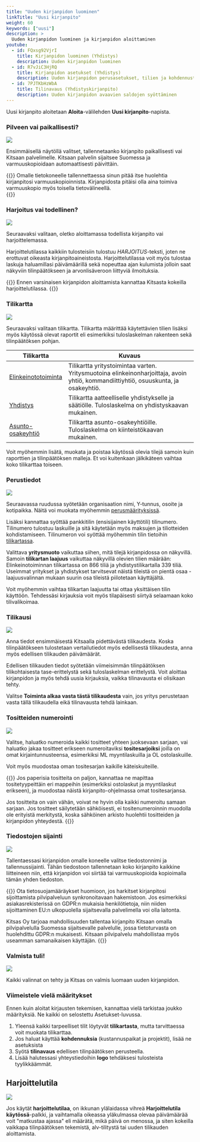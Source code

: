 ```yaml
---
title: "Uuden kirjanpidon luominen"
linkTitle: "Uusi kirjanpito"
weight: 60
keywords: ["uusi"]
description: >
  Uuden kirjanpidon luominen ja kirjanpidon aloittaminen
youtube:
  - id: FQxsg92VjrI
    title: Kirjanpidon luominen (Yhdistys)
    description: Uuden kirjanpidon luominen
  - id: R7vJiC3HjRQ
    title: Kirjanpidon asetukset (Yhdistys)
    description: Uuden kirjanpidon perusasetukset, tilien ja kohdennusten muokkaaminen
  - id: 7PJTKbHzWbA
    title: Tilinavaus (Yhdistyskirjanpito)
    description: Uuden kirjanpidon avaavien saldojen syöttäminen
---
```


Uusi kirjanpito aloitetaan **Aloita**-välilehden **Uusi kirjanpito**-napista.

### Pilveen vai paikallisesti?

![](/img/fi/aloitus/uusi/1omapilvi.png)

Ensimmäisellä näytöllä valitset, tallennetaanko kirjanpito paikallisesti vai Kitsaan palvelimelle. Kitsaan palvelin sijaitsee Suomessa ja varmuuskopioidaan automaattisesti päivittäin.

{{<alert title="Huolehdi paikallisen kirjanpidon varmuuskopioinnista" color="danger">}}
Omalle tietokoneelle tallennettaessa sinun pitää itse huolehtia kirjanpitosi varmuuskopioinnista. Kirjanpidosta pitäisi olla aina toimiva varmuuskopio myös toisella tietovälineellä.  
{{</alert>}}

### Harjoitus vai todellinen?

![](/img/fi/aloitus/uusi/2harjoitus.png)

Seuraavaksi valitaan, oletko aloittamassa todellista kirjanpito vai harjoittelemassa.

Harjoittelutilassa kaikkiin tulosteisiin tulostuu _HARJOITUS_-teksti, joten ne erottuvat oikeasta kirjanpitoaineistosta. Harjoittelutilassa voit myös tulostaa laskuja haluamillasi päivämäärillä sekä nopeuttaa ajan kulumista jolloin saat näkyviin tilinpäätökseen ja arvonlisäveroon liittyviä ilmoituksia.

{{<alert title="Kokeile ensin">}}
Ennen varsinaisen kirjanpidon aloittamista kannattaa Kitsasta kokeilla harjoittelutilassa.
{{</alert>}}

### Tilikartta

![](/img/fi/aloitus/uusi/3tilikartta.png)

Seuraavaksi valitaan tilikartta. Tilikartta määrittää käytettävien tilien lisäksi
myös käytössä olevat raportit eli esimerkiksi tuloslaskelman rakenteen sekä
tilinpäätöksen pohjan.

| Tilikartta         | Kuvaus                                                                                                                              |
| ------------------ | ----------------------------------------------------------------------------------------------------------------------------------- |
| [Elinkeinototoiminta](/files/Tililuettelo_yritys.pdf)  | Tilikartta yritystoimintaa varten. Yritysmuotoina elinkeinonharjoittaja, avoin yhtiö, kommandiittiyhtiö, osuuskunta, ja osakeyhtiö. |
| [Yhdistys](/files/Tililuettelo_yhdistys.pdf)           | Tilikartta aatteelliselle yhdistykselle ja säätiölle. Tuloslaskelma on yhdistyskaavan mukainen.                                     |
| [Asunto-osakeyhtiö](/files/Tililuettelo_asoy.pdf)  | Tilikartta asunto-osakeyhtiöille. Tuloslaskelma on kiinteistökaavan mukainen.                                                       |

Voit myöhemmin lisätä, muokata ja poistaa käytössä olevia tilejä samoin kuin
raporttien ja tilinpäätöksen malleja. Et voi kuitenkaan jälkikäteen vaihtaa koko tilikarttaa toiseen.

### Perustiedot

![](/img/fi/aloitus/uusi/4tiedot.png)

Seuraavassa ruudussa syötetään organisaation nimi, Y-tunnus, osoite ja kotipaikka. Näitä voi muokata
myöhemmin [perusmäärityksissä](/maaritykset/perusvalinnat/).

Lisäksi kannattaa syöttää pankkitilin (ensisijainen käyttötili) tilinumero. Tilinumero tulostuu laskuille ja
sitä käytetään myös maksujen ja tiliotteiden kohdistamiseen. Tilinumeron voi syöttää myöhemmin
tilin tietoihin [tilikartassa](/maaritykset/tilikartta).

Valittava **yritysmuoto** vaikuttaa siihen, mitä tilejä kirjanpidossa on näkyvillä. Samoin **tilikartan laajuus** vaikuttaa näkyvillä olevien tilien määrään: Elinkeinotoiminnan tilikartassa on 866 tiliä ja yhdistystilikartalla 339 tiliä. Useimmat yritykset ja yhdistykset tarvitsevat näistä tileistä on pientä osaa - laajuusvalinnan mukaan suurin osa tileistä piilotetaan käyttäjältä.

Voit myöhemmin vaihtaa tilikartan laajuutta tai ottaa yksittäisen tilin käyttöön. Tehdessäsi kirjauksia voit myös tilapäisesti siirtyä selaamaan koko tilivalikoimaa.

### Tilikausi

![](/img/fi/aloitus/uusi/5tilikausi.png)

Anna tiedot ensimmäisestä Kitsaalla pidettävästä tilikaudesta. Koska tilinpäätökseen tulostetaan vertailutiedot myös edellisestä tilikaudesta, anna myös edellisen tilikauden
päivämäärät.

Edellisen tilikauden tiedot syötetään viimeisimmän tilinpäätöksen tilikohtaisesta
tase-erittelystä sekä tuloslaskelman erittelystä. Voit aloittaa kirjanpidon ja myös tehdä
uusia kirjauksia, vaikka tilinavausta ei olisikaan tehty.

Valitse **Toiminta alkaa vasta tästä tilikaudesta** vain, jos yritys perustetaan vasta tällä tilikaudella eikä tilinavausta tehdä lainkaan.

### Tositteiden numerointi

![](/img/fi/aloitus/uusi/6numerointi.png)

Valitse, haluatko numeroida kaikki tositteet yhteen juoksevaan sarjaan, vai haluatko jakaa tositteet erikseen numeroitaviksi **tositesarjoiksi** joilla on omat kirjaintunnusteensa, esimerkiksi ML myyntilaskuilla ja OL ostolaskuille.

Voit myös muodostaa oman tositesarjan kaikille käteiskuiteille.

{{<alert title="Kannattaako käyttää tositesarjoja?">}}
Jos paperisia tositteita on paljon, kannattaa ne mapittaa tositetyypeittäin eri mappeihin (esimerkiksi ostolaskut ja myyntilaskut erikseen), ja muodostaa näistä kirjanpito-ohjelmassa omat tositesarjansa.

Jos tositteita on vain vähän, voivat ne hyvin olla kaikki numeroitu samaan sarjaan. Jos tositteet säilytetään sähköisesti, ei tositenumeroinnin muodolla ole erityistä merkitystä, koska sähköinen arkisto huolehtii tositteiden ja kirjanpidon yhteydestä.
{{</alert>}}

### Tiedostojen sijainti

![](/img/fi/aloitus/uusi/7sijainti.png)

Tallentaessasi kirjanpidon omalle koneelle valitse tiedostonnimi ja tallennussijainti. Tähän tiedostoon tallennetaan koko kirjanpito kaikkine liitteineen niin, että kirjanpidon voi siirtää tai varmuuskopioida kopioimalla tämän yhden tiedoston.

{{<alert title="Kirjanpito pilvipalvelussa" color="danger">}}
Ota tietosuojamääräykset huomioon, jos harkitset kirjanpitosi sijoittamista pilvipalveluun synkronoitavaan hakemistoon. Jos esimerkiksi asiakasrekisterissä on GDPR:n mukaisia henkilötietoja, niin niiden sijoittaminen EU:n ulkopuolella sijaitsevalla palvelimella voi olla laitonta.

Kitsas Oy tarjoaa mahdollisuuden tallentaa kirjanpito Kitsaan omalla pilvipalvelulla Suomessa sijaitsevalle palvelulle, jossa tietoturvasta on huolehdittu GDPR:n mukaisesti. Kitsaan pilvipalvelu mahdollistaa myös useamman samanaikaisen käyttäjän.
{{</alert>}}

### Valmista tuli!

![](/img/fi/aloitus/uusi/8valmis.png)

Kaikki valinnat on tehty ja Kitsas on valmis luomaan uuden kirjanpidon.

### Viimeistele vielä määritykset

Ennen kuin aloitat kirjausten tekemisen, kannattaa vielä tarkistaa joukko
määrityksiä. Ne kaikki on selostettu Asetukset-luvussa.

1. Yleensä kaikki tarpeelliset tilit löytyvät **tilikartasta**, mutta tarvittaessa voit muokata tilikarttaa.
2. Jos haluat käyttää **kohdennuksia** (kustannuspaikat ja projektit), lisää ne asetuksista
3. Syötä **tilinavaus** edellisen tilinpäätöksen perusteella.
4. Lisää halutessasi yhteystiedoihin **logo** tehdäksesi tulosteista tyylikkäämmät.

## Harjoittelutila

![](/img/fi/aloitus/uusi/harjoittelutila.png)

Jos käytät **harjoittelutilaa**, on ikkunan ylälaidassa vihreä **Harjoittelutila käytössä**-palkki,
ja vaihtamalla oikeassa yläkulmassa olevaa päivämäärää voit "matkustaa ajassa" eli määrätä, mikä päivä
on menossa, ja siten kokeilla vaikkapa tilinpäätöksen tekemistä, alv-tilitystä tai uuden tilikauden aloittamista.
